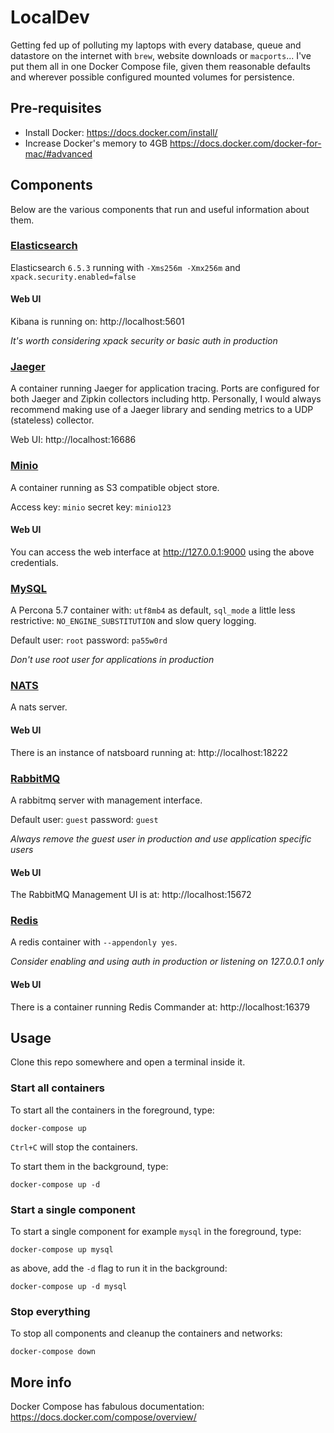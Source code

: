 # LocalDev

Getting fed up of polluting my laptops with every database, queue and datastore
on the internet with `brew`, website downloads or `macports`... I've put them
all in one Docker Compose file, given them reasonable defaults and wherever
possible configured mounted volumes for persistence.

## Pre-requisites
* Install Docker: https://docs.docker.com/install/
* Increase Docker's memory to 4GB https://docs.docker.com/docker-for-mac/#advanced

## Components
Below are the various components that run and useful information about them.

### [Elasticsearch](https://www.elastic.co/guide/en/elasticsearch/reference/current/getting-started.html)
Elasticsearch `6.5.3` running with `-Xms256m -Xmx256m` and `xpack.security.enabled=false`

#### Web UI
Kibana is running on: http://localhost:5601

_It's worth considering xpack security or basic auth in production_

### [Jaeger](https://www.jaegertracing.io/)
A container running Jaeger for application tracing. Ports are configured for both
Jaeger and Zipkin collectors including http. Personally, I would always recommend
making use of a Jaeger library and sending metrics to a UDP (stateless) collector.

Web UI: http://localhost:16686

### [Minio](https://docs.minio.io/)
A container running as S3 compatible object store.

Access key: `minio` secret key: `minio123`

#### Web UI
You can access the web interface at http://127.0.0.1:9000 using the above
credentials.

### [MySQL](https://www.percona.com/doc/percona-server/LATEST/index.html)
A Percona 5.7 container with: `utf8mb4` as default, `sql_mode` a little less
restrictive: `NO_ENGINE_SUBSTITUTION` and slow query logging.

Default user: `root` password: `pa55w0rd`

_Don't use root user for applications in production_

### [NATS](https://nats.io/documentation/)
A nats server.

#### Web UI
There is an instance of natsboard running at: http://localhost:18222

### [RabbitMQ](https://www.rabbitmq.com/documentation.html)
A rabbitmq server with management interface.

Default user: `guest` password: `guest`

_Always remove the guest user in production and use application specific users_

#### Web UI
The RabbitMQ Management UI is at: http://localhost:15672

### [Redis](https://redis.io/documentation)
A redis container with `--appendonly yes`.

_Consider enabling and using auth in production or listening on 127.0.0.1 only_

#### Web UI
There is a container running Redis Commander at: http://localhost:16379

## Usage
Clone this repo somewhere and open a terminal inside it.

### Start all containers
To start all the containers in the foreground, type:
```
docker-compose up
```
`Ctrl+C` will stop the containers.

To start them in the background, type:
```
docker-compose up -d
```

### Start a single component
To start a single component for example `mysql` in the foreground, type:
```
docker-compose up mysql
```

as above, add the `-d` flag to run it in the background:
```
docker-compose up -d mysql
```

### Stop everything
To stop all components and cleanup the containers and networks:
```
docker-compose down
```

## More info
Docker Compose has fabulous documentation:
https://docs.docker.com/compose/overview/
